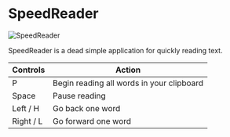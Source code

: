 # SpeedReader

![SpeedReader](https://files.catbox.moe/iz0j38.png)

SpeedReader is a dead simple application for quickly reading text.

| Controls | Action |
| ------------- | ------------- |
| P  | Begin reading all words in your clipboard  |
| Space  | Pause reading  |
| Left / H  | Go back one word  |
| Right / L  | Go forward one word  |
